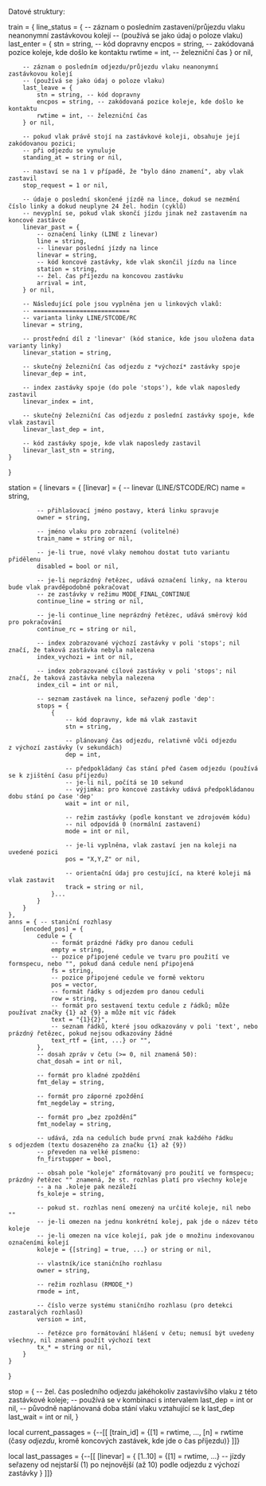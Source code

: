 Datové struktury:

train = {
    line_status = {
        -- záznam o posledním zastavení/průjezdu vlaku neanonymní zastávkovou kolejí
        -- (používá se jako údaj o poloze vlaku)
        last_enter = {
            stn = string, -- kód dopravny
            encpos = string, -- zakódovaná pozice koleje, kde došlo ke kontaktu
            rwtime = int, -- železniční čas
        } or nil,

        -- záznam o posledním odjezdu/průjezdu vlaku neanonymní zastávkovou kolejí
        -- (používá se jako údaj o poloze vlaku)
        last_leave = {
            stn = string, -- kód dopravny
            encpos = string, -- zakódovaná pozice koleje, kde došlo ke kontaktu
            rwtime = int, -- železniční čas
        } or nil,

        -- pokud vlak právě stojí na zastávkové koleji, obsahuje její zakódovanou pozici;
        -- při odjezdu se vynuluje
        standing_at = string or nil,

        -- nastaví se na 1 v případě, že "bylo dáno znamení", aby vlak zastavil
        stop_request = 1 or nil,

        -- údaje o poslední skončené jízdě na lince, dokud se nezmění číslo linky a dokud neuplyne 24 žel. hodin (cyklů)
        -- nevyplní se, pokud vlak skončí jízdu jinak než zastavením na koncové zastávce
        linevar_past = {
            -- označení linky (LINE z linevar)
            line = string,
            -- linevar poslední jízdy na lince
            linevar = string,
            -- kód koncové zastávky, kde vlak skončil jízdu na lince
            station = string,
            -- žel. čas příjezdu na koncovou zastávku
            arrival = int,
        } or nil,

        -- Následující pole jsou vyplněna jen u linkových vlaků:
        -- ===========================
        -- varianta linky LINE/STCODE/RC
        linevar = string,

        -- prostřední díl z 'linevar' (kód stanice, kde jsou uložena data varianty linky)
        linevar_station = string,

        -- skutečný železniční čas odjezdu z *výchozí* zastávky spoje
        linevar_dep = int,

        -- index zastávky spoje (do pole 'stops'), kde vlak naposledy zastavil
        linevar_index = int,

        -- skutečný železniční čas odjezdu z poslední zastávky spoje, kde vlak zastavil
        linevar_last_dep = int,

        -- kód zastávky spoje, kde vlak naposledy zastavil
        linevar_last_stn = string,
    }
}

station = {
    linevars = {
        [linevar] = {
            -- linevar (LINE/STCODE/RC)
            name = string,

            -- přihlašovací jméno postavy, která linku spravuje
            owner = string,

            -- jméno vlaku pro zobrazení (volitelné)
            train_name = string or nil,

            -- je-li true, nové vlaky nemohou dostat tuto variantu přidělenu
            disabled = bool or nil,

            -- je-li neprázdný řetězec, udává označení linky, na kterou bude vlak pravděpodobně pokračovat
            -- ze zastávky v režimu MODE_FINAL_CONTINUE
            continue_line = string or nil,

            -- je-li continue_line neprázdný řetězec, udává směrový kód pro pokračování
            continue_rc = string or nil,

            -- index zobrazované výchozí zastávky v poli 'stops'; nil značí, že taková zastávka nebyla nalezena
            index_vychozi = int or nil,

            -- index zobrazované cílové zastávky v poli 'stops'; nil značí, že taková zastávka nebyla nalezena
            index_cil = int or nil,

            -- seznam zastávek na lince, seřazený podle 'dep':
            stops = {
                {
                    -- kód dopravny, kde má vlak zastavit
                    stn = string,

                    -- plánovaný čas odjezdu, relativně vůči odjezdu z výchozí zastávky (v sekundách)
                    dep = int,

                    -- předpokládaný čas stání před časem odjezdu (používá se k zjištění času příjezdu)
                    -- je-li nil, počítá se 10 sekund
                    -- výjimka: pro koncové zastávky udává předpokládanou dobu stání po čase 'dep'
                    wait = int or nil,

                    -- režim zastávky (podle konstant ve zdrojovém kódu)
                    -- nil odpovídá 0 (normální zastavení)
                    mode = int or nil,

                    -- je-li vyplněna, vlak zastaví jen na koleji na uvedené pozici
                    pos = "X,Y,Z" or nil,

                    -- orientační údaj pro cestující, na které koleji má vlak zastavit
                    track = string or nil,
                }...
            }
        }
    },
    anns = { -- staniční rozhlasy
        [encoded_pos] = {
            cedule = {
                -- formát prázdné řádky pro danou ceduli
                empty = string,
                -- pozice připojené cedule ve tvaru pro použití ve formspecu, nebo "", pokud daná cedule není připojená
                fs = string,
                -- pozice připojené cedule ve formě vektoru
                pos = vector,
                -- formát řádky s odjezdem pro danou ceduli
                row = string,
                -- formát pro sestavení textu cedule z řádků; může používat značky {1} až {9} a může mít víc řádek
                text = "{1}{2}",
                -- seznam řádků, které jsou odkazovány v poli 'text', nebo prázdný řetězec, pokud nejsou odkazovány žádné
                text_rtf = {int, ...} or "",
            },
            -- dosah zpráv v četu (>= 0, nil znamená 50):
            chat_dosah = int or nil,

            -- formát pro kladné zpoždění
            fmt_delay = string,

            -- formát pro záporné zpoždění
            fmt_negdelay = string,

            -- formát pro „bez zpoždění“
            fmt_nodelay = string,

            -- udává, zda na cedulích bude první znak každého řádku s odjezdem (textu dosazeného za značku {1} až {9})
            -- převeden na velké písmeno:
            fn_firstupper = bool,

            -- obsah pole "koleje" zformátovaný pro použití ve formspecu; prázdný řetězec "" znamená, že st. rozhlas platí pro všechny koleje
            -- a na .koleje pak nezáleží
            fs_koleje = string,

            -- pokud st. rozhlas není omezený na určité koleje, nil nebo ""
            -- je-li omezen na jednu konkrétní kolej, pak jde o název této koleje
            -- je-li omezen na více kolejí, pak jde o množinu indexovanou označeními kolejí
            koleje = {[string] = true, ...} or string or nil,

            -- vlastník/ice staničního rozhlasu
            owner = string,

            -- režim rozhlasu (RMODE_*)
            rmode = int,

            -- číslo verze systému staničního rozhlasu (pro detekci zastaralých rozhlasů)
            version = int,

            -- řetězce pro formátování hlášení v četu; nemusí být uvedeny všechny, nil znamená použít výchozí text
            tx_* = string or nil,
        }
    }
}

stop = {
    -- žel. čas posledního odjezdu jakéhokoliv zastavivšího vlaku z této zastávkové koleje;
    -- používá se v kombinaci s intervalem
    last_dep = int or nil,
    -- původně naplánovaná doba stání vlaku vztahující se k last_dep
    last_wait = int or nil,
}

local current_passages = {--[[
    [train_id] = {[1] = rwtime, ..., [n] = rwtime (časy *odjezdu*, kromě koncových zastávek, kde jde o čas příjezdu)}
]]}

local last_passages = {--[[
    [linevar] = {
        [1..10] = {[1] = rwtime, ...} -- jízdy seřazeny od nejstarší (1) po nejnovější (až 10) podle odjezdu z výchozí zastávky
    }
]]}
